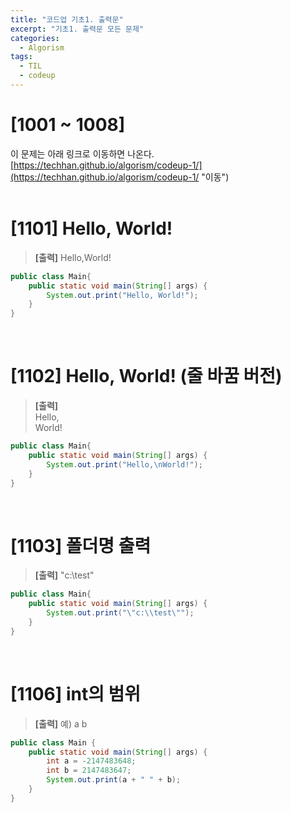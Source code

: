 ```yaml
---
title: "코드업 기초1. 출력문"
excerpt: "기초1. 출력문 모든 문제"
categories: 
  - Algorism
tags: 
  - TIL
  - codeup
---
```

# [1001 ~ 1008] 
이 문제는 아래 링크로 이동하면 나온다.<br/>
[https://techhan.github.io/algorism/codeup-1/](https://techhan.github.io/algorism/codeup-1/ "이동") <br/><br/>

# [1101] Hello, World!
> **[출력]** Hello,World!

```java
public class Main{
    public static void main(String[] args) {
        System.out.print("Hello, World!");
    }
}
```
<br/>

# [1102] Hello, World! (줄 바꿈 버전)
> **[출력]**<br/>
Hello,<br/>
World!

```java
public class Main{
    public static void main(String[] args) {
        System.out.print("Hello,\nWorld!");
    }
}
```
<br/>

# [1103] 폴더명 출력
> **[출력]** "c:\test"

```java
public class Main{
    public static void main(String[] args) {
        System.out.print("\"c:\\test\"");
    }
}
```
<br/>

# [1106] int의 범위
> **[출력]** 예) a b

```java
public class Main {
	public static void main(String[] args) {
		int a = -2147483648;
		int b = 2147483647;
		System.out.print(a + " " + b);
	}
}
```
<br/>
